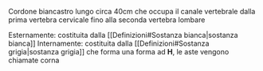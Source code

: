 Cordone biancastro lungo circa 40cm che occupa il canale vertebrale dalla prima vertebra cervicale fino alla seconda vertebra lombare

Esternamente: costituita dalla [[Definizioni#Sostanza bianca|sostanza bianca]]
Internamente: costituita dalla [[Definizioni#Sostanza grigia|sostanza grigia]] che forma una forma ad **H**, le aste vengono chiamate corna